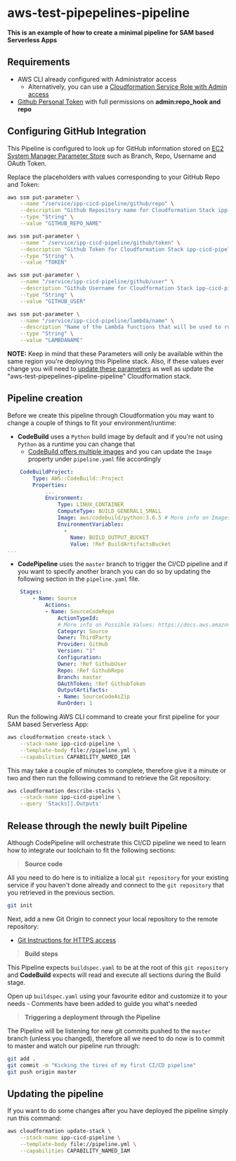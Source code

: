 # aws-test-pipepelines-pipeline

**This is an example of how to create a minimal pipeline for SAM based Serverless Apps**

## Requirements

- AWS CLI already configured with Administrator access
  - Alternatively, you can use a [Cloudformation Service Role with Admin access](https://docs.aws.amazon.com/AWSCloudFormation/latest/UserGuide/using-iam-servicerole.html)
- [Github Personal Token](https://help.github.com/articles/creating-a-personal-access-token-for-the-command-line/) with full permissions on **admin:repo_hook and repo**

## Configuring GitHub Integration

This Pipeline is configured to look up for GitHub information stored on [EC2 System Manager Parameter Store](https://docs.aws.amazon.com/systems-manager/latest/userguide/systems-manager-paramstore.html) such as Branch, Repo, Username and OAuth Token.

Replace the placeholders with values corresponding to your GitHub Repo and Token:

```bash
aws ssm put-parameter \
    --name "/service/ipp-cicd-pipeline/github/repo" \
    --description "Github Repository name for Cloudformation Stack ipp-cicd-pipeline" \
    --type "String" \
    --value "GITHUB_REPO_NAME"

aws ssm put-parameter \
    --name " /service/ipp-cicd-pipeline/github/token" \
    --description "Github Token for Cloudformation Stack ipp-cicd-pipeline" \
    --type "String" \
    --value "TOKEN"

aws ssm put-parameter \
    --name "/service/ipp-cicd-pipeline/github/user" \
    --description "Github Username for Cloudformation Stack ipp-cicd-pipeline" \
    --type "String" \
    --value "GITHUB_USER"

aws ssm put-parameter \
    --name "/service/ipp-cicd-pipeline/lambda/name" \
    --description "Name of the Lambda functions that will be used to run tesets on the ipp-cicd-pipeline" \
    --type "String" \
    --value "LAMBDANAME"
```

**NOTE:** Keep in mind that these Parameters will only be available within the same region you're deploying this Pipeline stack. Also, if these values ever change you will need to [update these parameters](https://docs.aws.amazon.com/cli/latest/reference/ssm/put-parameter.html) as well as update the "aws-test-pipepelines-pipeline-pipeline" Cloudformation stack.

## Pipeline creation

Before we create this pipeline through Cloudformation you may want to change a couple of things to fit your environment/runtime:

- **CodeBuild** uses a `Python` build image by default and if you're not using `Python` as a runtime you can change that
  - [CodeBuild offers multiple images](https://docs.aws.amazon.com/codebuild/latest/userguide/build-env-ref-available.html) and you can update the `Image` property under `pipeline.yaml` file accordingly

```yaml
    CodeBuildProject:
        Type: AWS::CodeBuild::Project
        Properties:
            ...
            Environment:
                Type: LINUX_CONTAINER
                ComputeType: BUILD_GENERAL1_SMALL
                Image: aws/codebuild/python:3.6.5 # More info on Images: https://docs.aws.amazon.com/codebuild/latest/userguide/build-env-ref-available.html
                EnvironmentVariables:
                  -
                    Name: BUILD_OUTPUT_BUCKET
                    Value: !Ref BuildArtifactsBucket
...
```

- **CodePipeline** uses the `master` branch to trigger the CI/CD pipeline and if you want to specify another branch you can do so by updating the following section in the `pipeline.yaml` file.

```yaml
    Stages:
        - Name: Source
            Actions:
            - Name: SourceCodeRepo
                ActionTypeId:
                # More info on Possible Values: https://docs.aws.amazon.com/codepipeline/latest/userguide/reference-pipeline-structure.html#action-requirements
                Category: Source
                Owner: ThirdParty
                Provider: GitHub
                Version: "1"
                Configuration:
                Owner: !Ref GithubUser
                Repo: !Ref GithubRepo
                Branch: master
                OAuthToken: !Ref GithubToken
                OutputArtifacts:
                - Name: SourceCodeAsZip
                RunOrder: 1
```

</details>

Run the following AWS CLI command to create your first pipeline for your SAM based Serverless App:

```bash
aws cloudformation create-stack \
    --stack-name ipp-cicd-pipeline \
    --template-body file://pipeline.yml \
    --capabilities CAPABILITY_NAMED_IAM
```

This may take a couple of minutes to complete, therefore give it a minute or two and then run the following command to retrieve the Git repository:

```bash
aws cloudformation describe-stacks \
    --stack-name ipp-cicd-pipeline \
    --query 'Stacks[].Outputs'
```

## Release through the newly built Pipeline

Although CodePipeline will orchestrate this CI/CD pipeline we need to learn how to integrate our toolchain to fit the following sections:

> **Source code**

All you need to do here is to initialize a local `git repository` for your existing service if you haven't done already and connect to the `git repository` that you retrieved in the previous section.

```bash
git init
```

Next, add a new Git Origin to connect your local repository to the remote repository:

- [Git Instructions for HTTPS access](https://help.github.com/articles/adding-a-remote/)

> **Build steps**

This Pipeline expects `buildspec.yaml` to be at the root of this `git repository` and **CodeBuild** expects will read and execute all sections during the Build stage.

Open up `buildspec.yaml` using your favourite editor and customize it to your needs - Comments have been added to guide you what's needed

> **Triggering a deployment through the Pipeline**

The Pipeline will be listening for new git commits pushed to the `master` branch (unless you changed), therefore all we need to do now is to commit to master and watch our pipeline run through:

```bash
git add .
git commit -m "Kicking the tires of my first CI/CD pipeline"
git push origin master
```

## Updating the pipeline

If you want to do some changes after you have deployed the pipeline simply run this command:

```bash
aws cloudformation update-stack \
    --stack-name ipp-cicd-pipeline \
    --template-body file://pipeline.yml \
    --capabilities CAPABILITY_NAMED_IAM
```
